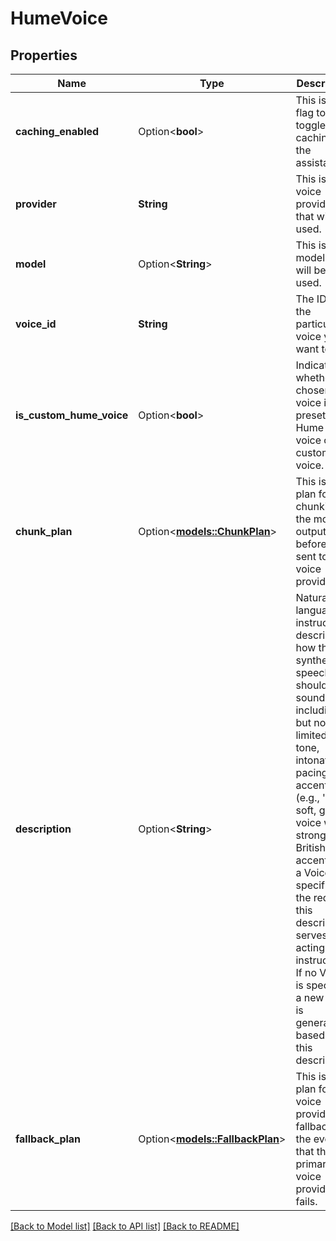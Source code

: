 # HumeVoice

## Properties

Name | Type | Description | Notes
------------ | ------------- | ------------- | -------------
**caching_enabled** | Option<**bool**> | This is the flag to toggle voice caching for the assistant. | [optional][default to true]
**provider** | **String** | This is the voice provider that will be used. | 
**model** | Option<**String**> | This is the model that will be used. | [optional]
**voice_id** | **String** | The ID of the particular voice you want to use. | 
**is_custom_hume_voice** | Option<**bool**> | Indicates whether the chosen voice is a preset Hume AI voice or a custom voice. | [optional]
**chunk_plan** | Option<[**models::ChunkPlan**](ChunkPlan.md)> | This is the plan for chunking the model output before it is sent to the voice provider. | [optional]
**description** | Option<**String**> | Natural language instructions describing how the synthesized speech should sound, including but not limited to tone, intonation, pacing, and accent (e.g., 'a soft, gentle voice with a strong British accent').  If a Voice is specified in the request, this description serves as acting instructions. If no Voice is specified, a new voice is generated based on this description. | [optional]
**fallback_plan** | Option<[**models::FallbackPlan**](FallbackPlan.md)> | This is the plan for voice provider fallbacks in the event that the primary voice provider fails. | [optional]

[[Back to Model list]](../README.md#documentation-for-models) [[Back to API list]](../README.md#documentation-for-api-endpoints) [[Back to README]](../README.md)



